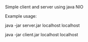 Simple client and server using java NIO

Example usage:

java -jar server.jar localhost localhost

java -jar client.jar localhost localhost